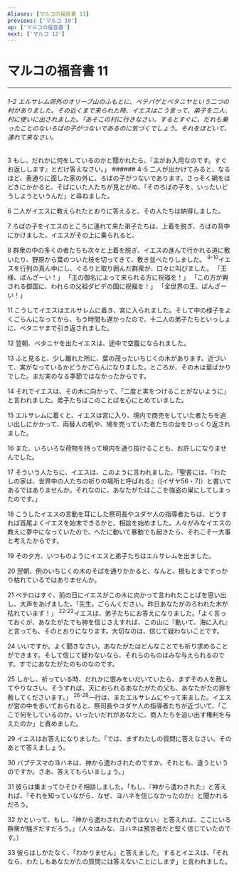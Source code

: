 ```yaml
---
Aliases: [マルコの福音書 11]
previous: ['マルコ 10']
up: ['マルコの福音書']
next: ['マルコ 12']
---
```

# マルコの福音書 11

***
###### 1-2 エルサレム郊外のオリーブ山のふもとに、ベテパゲとベタニヤという二つの村がありました。その近くまで来られた時、イエスはこう言って、弟子を二人、村に使いに出されました。「あそこの村に行きなさい。するとすぐに、だれも乗ったことのないろばの子がつないであるのに気づくでしょう。それをほどいて、連れて来なさい。 



3 
もし、だれかに何をしているのかと聞かれたら、『主がお入用なのです。すぐお返しします』とだけ答えなさい。」 ###### 4-5 二人が出かけてみると、なるほど、表通りに面した家の外に、ろばの子がつないであります。さっそく綱をほどきにかかると、そばにいた人たちが見とがめ、「そのろばの子を、いったいどうしようというんだ」と尋ねました。 



6 
二人がイエスに教えられたとおりに答えると、その人たちは納得しました。 



7 
ろばの子をイエスのところに連れて来た弟子たちは、上着を脱ぎ、ろばの背中にかけました。イエスがその上に乗られると、 



8 
群衆の中の多くの者たちも次々と上着を脱ぎ、イエスの進んで行かれる道に敷いたり、野原から葉のついた枝を切ってきて、敷き並べたりしました。 <sup class="versenum">9-10</sup>イエスを行列の真ん中にし、ぐるりと取り囲んだ群衆が、口々に叫びました。 「王様、ばんざーい！」 「主の御名によって来られる方に祝福を！」 「この方が興される御国に、われらの父祖ダビデの国に祝福を！」 「全世界の王、ばんざーい！」 



11 
こうしてイエスはエルサレムに着き、宮に入られました。そして中の様子をよくごらんになってから、もう時間も遅かったので、十二人の弟子たちといっしょに、ベタニヤまで引き返されました。 



12 
翌朝、ベタニヤを出たイエスは、途中で空腹になられました。 



13 
ふと見ると、少し離れた所に、葉の茂ったいちじくの木があります。近づいて、実がなっているかどうかごらんになりました。ところが、その木は葉ばかりでした。まだ実のなる季節ではなかったからです。 



14 
それでイエスは、その木に向かって、「二度と実をつけることがないように」と言われました。弟子たちはこのことばを心にとめていました。 



15 
エルサレムに着くと、イエスは宮に入り、境内で商売をしていた者たちを追い出しにかかって、両替人の机や、鳩を売っていた者たちの台をひっくり返されました。 



16 
また、いろいろな荷物を持って境内を通り抜けることも、お許しになりませんでした。 



17 
そういう人たちに、イエスは、このように言われました。「聖書には、『わたしの家は、世界中の人たちの祈りの場所と呼ばれる』（[イザヤ56・7]）と書いてあるではありませんか。それなのに、あなたがたはここを強盗の巣にしてしまったのです。」 



18 
こうしたイエスの言動を耳にした祭司長やユダヤ人の指導者たちは、どうすれば首尾よくイエスを始末できるかと、相談を始めました。人々がみなイエスの教えに夢中になっていたので、へたに動いて暴動でも起きたら、それこそ一大事と考えたからです。 



19 
その夕方、いつものようにイエスと弟子たちはエルサレムを出ました。 



20 
翌朝、例のいちじくの木のそばを通りかかると、なんと、根もとまですっかり枯れているではありませんか。 



21 
ペテロはすぐ、前の日にイエスがこの木に向かって言われたことばを思い出し、大声をあげました。「先生。ごらんください。昨日あなたがのろわれた木が枯れています！」 <sup class="versenum">22-23</sup>イエスは、弟子たちにお答えになりました。「よく言っておくが、あなたがたでも神を信じさえすれば、この山に『動いて、海に入れ』と言っても、そのとおりになります。大切なのは、信じて疑わないことです。 



24 
いいですか。よく聞きなさい。あなたがたはどんなことでも祈り求めることができます。そして信じて疑わないなら、それらのものはみな与えられるのです。すでにあなたがたのものなのです。 



25 
しかし、祈っている時、だれかに恨みをいだいていたら、まずその人を赦してやりなさい。そうすれば、天におられるあなたがたの父も、あなたがたの罪を赦してくださいます。」 <sup class="versenum">26-28</sup>一行は、またエルサレムにやって来ました。イエスが宮の中を歩いておられると、祭司長やユダヤ人の指導者たちが近づいて、「ここで何をしているのか。いったいだれがあなたに、商人たちを追い出す権利を与えたのか」と責めました。 



29 
イエスはお答えになりました。「では、まずわたしの質問に答えなさい。そのあとで答えましょう。 



30 
バプテスマのヨハネは、神から遣わされたのですか。それとも、違うというのですか。さあ、答えてもらいましょう。」 



31 
彼らは集まってひそひそ相談しました。「もし、『神から遣わされた』と答えれば、『それを知っていながら、なぜ、ヨハネを信じなかったのか』と聞かれるだろう。 



32 
かといって、もし、『神から遣わされたのではない』と答えれば、ここにいる群衆が騒ぎだすだろう。」〔人々はみな、ヨハネは預言者だと堅く信じていたのです。〕 



33 
彼らはしかたなく、「わかりません」と答えました。するとイエスは、「それなら、わたしもあなたがたの質問には答えないことにします」と言われました。
